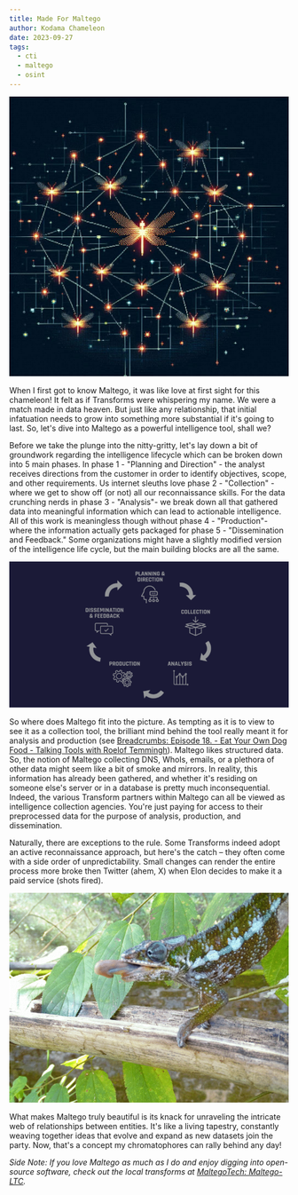 ```yaml
---
title: Made For Maltego
author: Kodama Chameleon
date: 2023-09-27
tags:
  - cti
  - maltego
  - osint
---
```


![MadeForMaltego](/static/img/firefly_nodes.png)

When I first got to know Maltego, it was like love at first sight for this chameleon! It felt as if Transforms were whispering my name. We were a match made in data heaven. But just like any relationship, that initial infatuation needs to grow into something more substantial if it's going to last. So, let's dive into Maltego as a powerful intelligence tool, shall we?

Before we take the plunge into the nitty-gritty, let's lay down a bit of groundwork regarding the intelligence lifecycle which can be broken down into 5 main phases. In phase 1 - "Planning and Direction" - the analyst receives directions from the customer in order to identify objectives, scope, and other requirements. Us internet sleuths love phase 2 - "Collection" - where we get to show off (or not) all our reconnaissance skills. For the data crunching nerds in phase 3 - "Analysis"- we break down all that gathered data into meaningful information which can lead to actionable intelligence. All of this work is meaningless though without phase 4 - "Production"- where the information actually gets packaged for phase 5 - "Dissemination and Feedback." Some organizations might have a slightly modified version of the intelligence life cycle, but the main building blocks are all the same.

![ThreatIntelLifeCycle](/static/img/The-Five-Stages-of-the-Cyber-Threat-Intelligence-Lifecycle.png)

So where does Maltego fit into the picture. As tempting as it is to view to see it as a collection tool, the brilliant mind behind the tool really meant it for analysis and production (see [Breadcrumbs: Episode 18. - Eat Your Own Dog Food - Talking Tools with Roelof Temmingh](https://podcasts.apple.com/us/podcast/breadcrumbs-by-trace-labs/id1542092539?i=1000558744203)). Maltego likes structured data. So, the notion of Maltego collecting DNS, WhoIs, emails, or a plethora of other data might seem like a bit of smoke and mirrors. In reality, this information has already been gathered, and whether it's residing on someone else's server or in a database is pretty much inconsequential. Indeed, the various Transform partners within Maltego can all be viewed as intelligence collection agencies. You're just paying for access to their preprocessed data for the purpose of analysis, production, and dissemination.

Naturally, there are exceptions to the rule. Some Transforms indeed adopt an active reconnaissance approach, but here's the catch – they often come with a side order of unpredictability. Small changes can render the entire process more broke then Twitter (ahem, X) when Elon decides to make it a paid service (shots fired).

![TongueShot](/static/img/tongueShot.gif)

What makes Maltego truly beautiful is its knack for unraveling the intricate web of relationships between entities. It's like a living tapestry, constantly weaving together ideas that evolve and expand as new datasets join the party. Now, that's a concept my chromatophores can rally behind any day!

*Side Note: If you love Maltego as much as I do and enjoy digging into open-source software, check out the local transforms at [MaltegoTech: Maltego-LTC](https://github.com/MaltegoTech/maltego-ltc).*